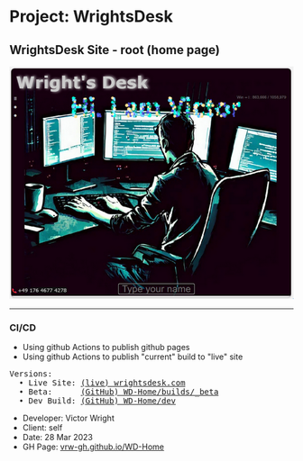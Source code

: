 # Project: WrightsDesk

## WrightsDesk Site - root (home page)

[<center><img src="Screenshot.png" alt="screenshot" title="visit wrightsdesk.com"></center>](http://wrightsdesk.com)

---

### CI/CD

* Using github Actions to publish github pages
* Using github Actions to publish "current" build to "live" site

<pre>
Versions:
  • Live Site: <a href="http://www.wrightsdesk.com" target="_blank">(live) wrightsdesk.com</a>
  • Beta:      <a href="https://github.com/vrw-GH/WD-Home/tree/main/builds/_beta">(GitHub) WD-Home/builds/_beta</a>
  • Dev Build: <a href="https://github.com/vrw-GH/WD-Home/tree/main/dev">(GitHub) WD-Home/dev</a>  
</pre>

* Developer:   Victor Wright
* Client:      self
* Date:        28 Mar 2023
* GH Page:     <a href="https://vrw-gh.github.io/WD-Home/">vrw-gh.github.io/WD-Home</a>
